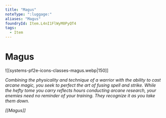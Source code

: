 ```yaml
---
title: "Magus"
noteType: ":luggage:"
aliases: "Magus"
foundryId: Item.L4nI1FlWyM0PyQT4
tags:
  - Item
---
```


# Magus
![[systems-pf2e-icons-classes-magus.webp|150]]

_Combining the physicality and technique of a warrior with the ability to cast arcane magic, you seek to perfect the art of fusing spell and strike. While the hefty tome you carry reflects hours conducting arcane research, your enemies need no reminder of your training. They recognize it as you take them down._

_[[Magus]]_
